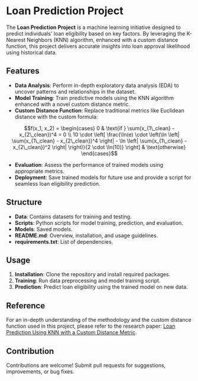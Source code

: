 # Loan Prediction Project

The **Loan Prediction Project** is a machine learning initiative designed to predict individuals' loan eligibility based on key factors. By leveraging the K-Nearest Neighbors (KNN) algorithm, enhanced with a custom distance function, this project delivers accurate insights into loan approval likelihood using historical data.

## Features

- **Data Analysis**: Perform in-depth exploratory data analysis (EDA) to uncover patterns and relationships in the dataset.  
- **Model Training**: Train predictive models using the KNN algorithm enhanced with a novel custom distance metric.  
- **Custom Distance Function**: Replace traditional metrics like Euclidean distance with the custom formula:  

```math
f(x_1, x_2) = 
\begin{cases} 
0 & \text{if } \sum(x_{1\_clean} - x_{2\_clean})^4 = 0 \\ 
10 \cdot \left[ \frac{\ln(e) \cdot \left(\ln \left| \sum(x_{1\_clean} - x_{2\_clean})^4 \right| - \ln \left| \sum(x_{1\_clean} - x_{2\_clean})^2 \right| \right)}{2 \cdot \ln(10)} \right] & \text{otherwise}
\end{cases}
```
- **Evaluation**: Assess the performance of trained models using appropriate metrics.
- **Deployment**: Save trained models for future use and provide a script for seamless loan eligibility prediction.

## Structure

- **Data**: Contains datasets for training and testing.
- **Scripts**: Python scripts for model training, prediction, and evaluation.
- **Models**: Saved models.
- **README.md**: Overview, installation, and usage guidelines.
- **requirements.txt**: List of dependencies.

## Usage

1. **Installation**: Clone the repository and install required packages.
2. **Training**: Run data preprocessing and model training script.
3. **Prediction**: Predict loan eligibility using the trained model on new data.

## Reference
For an in-depth understanding of the methodology and the custom distance function used in this project, please refer to the research paper: [Loan Prediction Using KNN with a Custom Distance Metric](https://doi.org/10.22541/essoar.172019478.88222627/v1).

## Contribution

Contributions are welcome! Submit pull requests for suggestions, improvements, or bug fixes.
